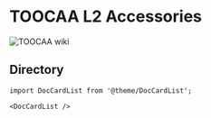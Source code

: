 ﻿---
sidebar_position: 4
sidebar_label: TOOCAA L2 Accessories
---

# TOOCAA L2 Accessories
![TOOCAA wiki](http://wiki-toocaa.oss-cn-hongkong.aliyuncs.com/wiki/2.jpg)
## Directory

```mdx-code-block
import DocCardList from '@theme/DocCardList';

<DocCardList />

